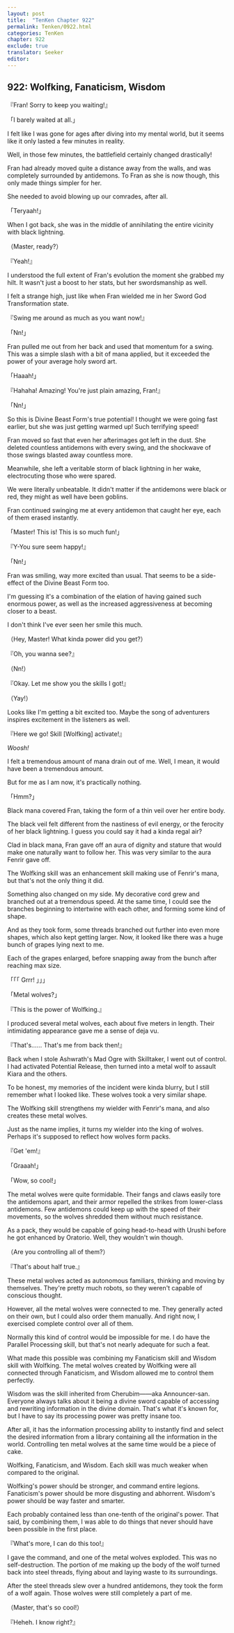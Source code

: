 ```yaml
---
layout: post
title:  "TenKen Chapter 922"
permalink: Tenken/0922.html
categories: TenKen
chapter: 922
exclude: true
translator: Seeker
editor: 
---
```

<h2>922: Wolfking, Fanaticism, Wisdom</h2>

『Fran! Sorry to keep you waiting!』

「I barely waited at all.」

 I felt like I was gone for ages after diving into my mental world, but it seems like it only lasted a few minutes in reality.

 Well, in those few minutes, the battlefield certainly changed drastically!

 Fran had already moved quite a distance away from the walls, and was completely surrounded by antidemons. To Fran as she is now though, this only made things simpler for her.

 She needed to avoid blowing up our comrades, after all.

「Teryaah!」

 When I got back, she was in the middle of annihilating the entire vicinity with black lightning. 

（Master, ready?）

『Yeah!』

 I understood the full extent of Fran's evolution the moment she grabbed my hilt. It wasn't just a boost to her stats, but her swordsmanship as well.

 I felt a strange high, just like when Fran wielded me in her Sword God Transformation state.

『Swing me around as much as you want now!』

「Nn!」

 Fran pulled me out from her back and used that momentum for a swing. This was a simple slash with a bit of mana applied, but it exceeded the power of your average holy sword art.

「Haaah!」

『Hahaha! Amazing! You're just plain amazing, Fran!』

「Nn!」

 So this is Divine Beast Form's true potential! I thought we were going fast earlier, but she was just getting warmed up! Such terrifying speed!

 Fran moved so fast that even her afterimages got left in the dust. She deleted countless antidemons with every swing, and the shockwave of those swings blasted away countless more.

 Meanwhile, she left a veritable storm of black lightning in her wake, electrocuting those who were spared.

 We were literally unbeatable. It didn't matter if the antidemons were black or red, they might as well have been goblins.

 Fran continued swinging me at every antidemon that caught her eye, each of them erased instantly.

「Master! This is! This is so much fun!」

『Y-You sure seem happy!』

「Nn!」

 Fran was smiling, way more excited than usual. That seems to be a side-effect of the Divine Beast Form too.

 I'm guessing it's a combination of the elation of having gained such enormous power, as well as the increased aggressiveness at becoming closer to a beast.

 I don't think I've ever seen her smile this much.

（Hey, Master! What kinda power did you get?）

『Oh, you wanna see?』

（Nn!）

『Okay. Let me show you the skills I got!』

（Yay!）

 Looks like I'm getting a bit excited too. Maybe the song of adventurers inspires excitement in the listeners as well.

『Here we go! Skill [Wolfking] activate!』

 *Woosh!*

 I felt a tremendous amount of mana drain out of me. Well, I mean, it would have been a tremendous amount.

 But for me as I am now, it's practically nothing.

「Hmm?」

 Black mana covered Fran, taking the form of a thin veil over her entire body.

 The black veil felt different from the nastiness of evil energy, or the ferocity of her black lightning. I guess you could say it had a kinda regal air?

 Clad in black mana, Fran gave off an aura of dignity and stature that would make one naturally want to follow her. This was very similar to the aura Fenrir gave off.

 The Wolfking skill was an enhancement skill making use of Fenrir's mana, but that's not the only thing it did.

 Something also changed on my side. My decorative cord grew and branched out at a tremendous speed. At the same time, I could see the branches beginning to intertwine with each other, and forming some kind of shape.

 And as they took form, some threads branched out further into even more shapes, which also kept getting larger. Now, it looked like there was a huge bunch of grapes lying next to me.

 Each of the grapes enlarged, before snapping away from the bunch after reaching max size.

「「「  Grrr!  」」」

「Metal wolves?」

『This is the power of Wolfking.』

 I produced several metal wolves, each about five meters in length. Their intimidating appearance gave me a sense of deja vu.

『That's…… That's me from back then!』

 Back when I stole Ashwrath's Mad Ogre with Skilltaker, I went out of control. I had activated Potential Release, then turned into a metal wolf to assault Kiara and the others.

 To be honest, my memories of the incident were kinda blurry, but I still remember what I looked like. These wolves took a very similar shape.

 The Wolfking skill strengthens my wielder with Fenrir's mana, and also creates these metal wolves.

 Just as the name implies, it turns my wielder into the king of wolves. Perhaps it's supposed to reflect how wolves form packs.

『Get 'em!』

「Graaah!」

「Wow, so cool!」

 The metal wolves were quite formidable. Their fangs and claws easily tore the antidemons apart, and their armor repelled the strikes from lower-class antidemons. Few antidemons could keep up with the speed of their movements, so the wolves shredded them without much resistance.

 As a pack, they would be capable of going head-to-head with Urushi before he got enhanced by Oratorio. Well, they wouldn't win though.

（Are you controlling all of them?）

『That's about half true.』

 These metal wolves acted as autonomous familiars, thinking and moving by themselves. They're pretty much robots, so they weren't capable of conscious thought.

 However, all the metal wolves were connected to me. They generally acted on their own, but I could also order them manually. And right now, I exercised complete control over all of them.

 Normally this kind of control would be impossible for me. I do have the Parallel Processing skill, but that's not nearly adequate for such a feat.

 What made this possible was combining my Fanaticism skill and Wisdom skill with Wolfking. The metal wolves created by Wolfking were all connected through Fanaticism, and Wisdom allowed me to control them perfectly.

 Wisdom was the skill inherited from Cherubim――aka Announcer-san. Everyone always talks about it being a divine sword capable of accessing and rewriting information in the divine domain. That's what it's known for, but I have to say its processing power was pretty insane too.

 After all, it has the information processing ability to instantly find and select the desired information from a library containing all the information in the world. Controlling ten metal wolves at the same time would be a piece of cake.

 Wolfking, Fanaticism, and Wisdom. Each skill was much weaker when compared to the original.

 Wolfking's power should be stronger, and command entire legions. Fanaticism's power should be more disgusting and abhorrent. Wisdom's power should be way faster and smarter.

 Each probably contained less than one-tenth of the original's power. That said, by combining them, I was able to do things that never should have been possible in the first place.

『What's more, I can do this too!』

 I gave the command, and one of the metal wolves exploded. This was no self-destruction. The portion of me making up the body of the wolf turned back into steel threads, flying about and laying waste to its surroundings.

 After the steel threads slew over a hundred antidemons, they took the form of a wolf again. Those wolves were still completely a part of me.

（Master, that's so cool!）

『Heheh. I know right?』



